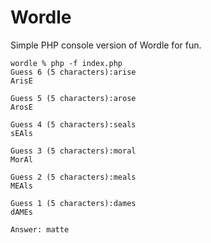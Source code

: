 # Wordle

Simple PHP console version of Wordle for fun.

```console
wordle % php -f index.php
Guess 6 (5 characters):arise 
ArisE

Guess 5 (5 characters):arose
ArosE

Guess 4 (5 characters):seals   
sEAls

Guess 3 (5 characters):moral
MorAl

Guess 2 (5 characters):meals
MEAls

Guess 1 (5 characters):dames         
dAMEs

Answer: matte
```